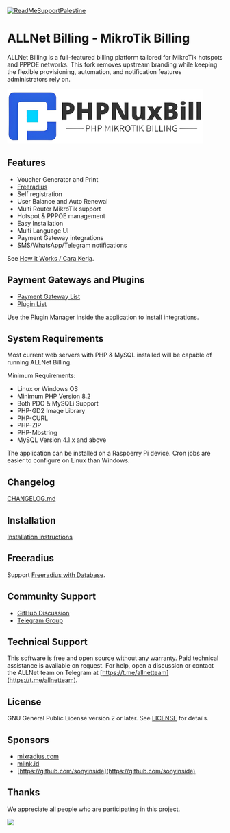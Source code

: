 [![ReadMeSupportPalestine](https://raw.githubusercontent.com/Safouene1/support-palestine-banner/master/banner-project.svg)](https://s.id/standwithpalestine)

# ALLNet Billing - MikroTik Billing

ALLNet Billing is a full-featured billing platform tailored for MikroTik hotspots and PPPOE networks. This fork removes upstream branding while keeping the flexible provisioning, automation, and notification features administrators rely on.

![ALLNet Billing](install/img/logo.png)

## Features

- Voucher Generator and Print
- [Freeradius](https://github.com/allnetbilling/allnet-billing/wiki/FreeRadius)
- Self registration
- User Balance and Auto Renewal
- Multi Router MikroTik support
- Hotspot & PPPOE management
- Easy Installation
- Multi Language UI
- Payment Gateway integrations
- SMS/WhatsApp/Telegram notifications

See [How it Works / Cara Kerja](https://github.com/allnetbilling/allnet-billing/wiki/How-It-Works---Cara-kerja).

## Payment Gateways and Plugins

- [Payment Gateway List](https://github.com/orgs/allnetbilling/repositories?q=payment+gateway)
- [Plugin List](https://github.com/orgs/allnetbilling/repositories?q=plugin)

Use the Plugin Manager inside the application to install integrations.

## System Requirements

Most current web servers with PHP & MySQL installed will be capable of running ALLNet Billing.

Minimum Requirements:

- Linux or Windows OS
- Minimum PHP Version 8.2
- Both PDO & MySQLi Support
- PHP-GD2 Image Library
- PHP-CURL
- PHP-ZIP
- PHP-Mbstring
- MySQL Version 4.1.x and above

The application can be installed on a Raspberry Pi device. Cron jobs are easier to configure on Linux than Windows.

## Changelog

[CHANGELOG.md](CHANGELOG.md)

## Installation

[Installation instructions](https://github.com/allnetbilling/allnet-billing/wiki)

## Freeradius

Support [Freeradius with Database](https://github.com/allnetbilling/allnet-billing/wiki/FreeRadius).

## Community Support

- [GitHub Discussion](https://github.com/allnetbilling/allnet-billing/discussions)
- [Telegram Group](https://t.me/allnetbilling)

## Technical Support

This software is free and open source without any warranty. Paid technical assistance is available on request. For help, open a discussion or contact the ALLNet team on Telegram at [https://t.me/allnetteam](https://t.me/allnetteam).

## License

GNU General Public License version 2 or later. See [LICENSE](LICENSE) for details.

## Sponsors

- [mixradius.com](https://mixradius.com/)
- [mlink.id](https://mlink.id)
- [https://github.com/sonyinside](https://github.com/sonyinside)

## Thanks

We appreciate all people who are participating in this project.

<a href="https://github.com/allnetbilling/allnet-billing/graphs/contributors">
  <img src="https://contrib.rocks/image?repo=allnetbilling/allnet-billing" />
</a>

